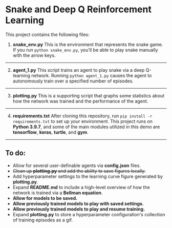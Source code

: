 # Snake and Deep Q Reinforcement Learning

This project contains the following files:
1. **snake_env.py**
   This is the environment that represents the snake game. If you run `python snake_env.py`, you'll be able to play snake manually with the arrow keys.
____
2. **agent_1.py**
   This script trains an agent to play snake via a deep Q-learning network. Running `python agent_1.py` causes the agent to autonomously train over a specified number of episodes.
____
3. **plotting.py**
   This is a supporting script that graphs some statistics about how the network was trained and the performance of the agent.
____
4. **requirements.txt**
   After cloning this repository, run `pip install -r requirements.txt` to set up your environment. This project runs on **Python 3.9.7**, and some of the main modules utilized in this demo are **tensorflow**, **keras**, **turtle**, and **gym**.
____
## To do:
- Allow for several user-definable agents via **config.json** files.
- ~~Clean up **plotting.py** and add the ability to save figures locally.~~
- Add hyperparameter settings to the learning curve figure generated by **plotting.py**.
- Expand **README.md** to include a high-level overview of how the network is trained via a **Bellman equation**.
- **Allow for models to be saved.**
- **Allow previously trained models to play with saved settings.**
- **Allow previously trained models to play and resume training.**
- Expand **plotting.py** to store a hyperparameter configuration's collection of training episodes as a gif.
